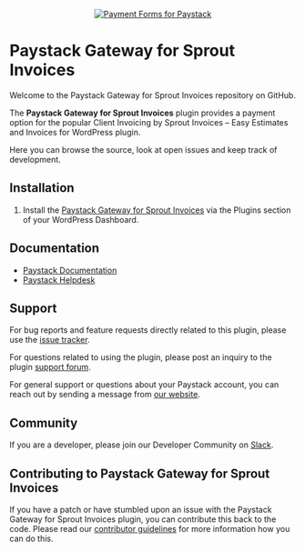 <p align="center"><a href="https://paystack.com/"><img src="https://github.com/PaystackHQ/plugin-sprout-invoices/blob/master/.paystack/assets/banner.png?raw=true" alt="Payment Forms for Paystack"></a></p>

# Paystack Gateway for Sprout Invoices

Welcome to the Paystack Gateway for Sprout Invoices repository on GitHub. 

The **Paystack Gateway for Sprout Invoices** plugin provides a payment option for the popular Client Invoicing by Sprout Invoices – Easy Estimates and Invoices for WordPress plugin.

Here you can browse the source, look at open issues and keep track of development. 

## Installation

1. Install the [Paystack Gateway for Sprout Invoices](https://wordpress.org/plugins/paystack-sprout-invoices/) via the Plugins section of your WordPress Dashboard.

## Documentation
* [Paystack Documentation](https://developers.paystack.co/v1.0/docs/)
* [Paystack Helpdesk](https://paystack.com/help)

## Support
 For bug reports and feature requests directly related to this plugin, please use the [issue tracker](https://github.com/PaystackHQ/plugin-sprout-invoices/issues). 

For questions related to using the plugin, please post an inquiry to the plugin [support forum](https://wordpress.org/support/plugin/paystack-sprout-invoices).

For general support or questions about your Paystack account, you can reach out by sending a message from [our website](https://paystack.com/contact).

## Community
If you are a developer, please join our Developer Community on [Slack](https://slack.paystack.com).

## Contributing to Paystack Gateway for Sprout Invoices

If you have a patch or have stumbled upon an issue with the Paystack Gateway for Sprout Invoices plugin, you can contribute this back to the code. Please read our [contributor guidelines](https://github.com/PaystackHQ/paystack-gateway-for-sprout-invoices/CONTRIBUTING.md) for more information how you can do this.
